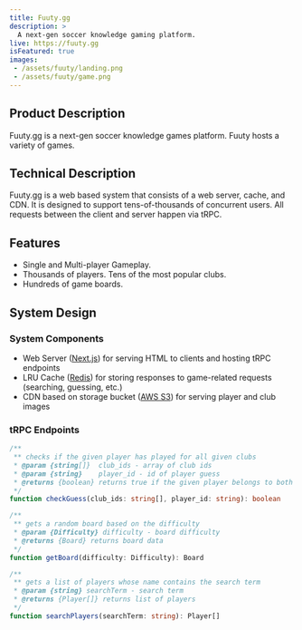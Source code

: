 ```yaml
---
title: Fuuty.gg
description: >
  A next-gen soccer knowledge gaming platform.
live: https://fuuty.gg
isFeatured: true
images:
 - /assets/fuuty/landing.png
 - /assets/fuuty/game.png
---
```


## Product Description
Fuuty.gg is a next-gen soccer knowledge games platform. Fuuty hosts a variety of games.

## Technical Description
Fuuty.gg is a web based system that consists of a web server, cache, and CDN. It is designed to support tens-of-thousands of concurrent users. All requests between the client and server happen via tRPC.

## Features
- Single and Multi-player Gameplay.
- Thousands of players. Tens of the most popular clubs.
- Hundreds of game boards.

## System Design
### System Components
- Web Server ([Next.js](https://nextjs.org/)) for serving HTML to clients and hosting tRPC endpoints
- LRU Cache ([Redis](https://redis.io/)) for storing responses to game-related requests (searching, guessing, etc.)
- CDN based on storage bucket ([AWS S3](https://aws.amazon.com/s3/)) for serving player and club images

### tRPC Endpoints
```typescript
/**
 ** checks if the given player has played for all given clubs
 * @param {string[]}  club_ids - array of club ids
 * @param {string}    player_id - id of player guess
 * @returns {boolean} returns true if the given player belongs to both clubs, false otherwise
 */
function checkGuess(club_ids: string[], player_id: string): boolean
```

```typescript
/**
 ** gets a random board based on the difficulty
 * @param {Difficulty} difficulty - board difficulty
 * @returns {Board} returns board data
 */
function getBoard(difficulty: Difficulty): Board
```

```typescript
/**
 ** gets a list of players whose name contains the search term
 * @param {string} searchTerm - search term
 * @returns {Player[]} returns list of players
 */
function searchPlayers(searchTerm: string): Player[]
```
